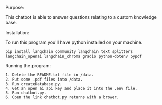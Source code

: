 Purpose:

This chatbot is able to answer questions relating to a custom knowledge base.

Installation:

To run this program you'll have python installed on your machine.

```pip install langchain_community langchain_text_splitters langchain_openai langchain_chroma gradio python-dotenv pypdf```

Running the program:

    1. Delete the README.txt file in /data.
    2. Put some .pdf files into /data.
    3. Run createDatabase.py.
    4. Get an open ai api key and place it into the .env file.
    5. Run chatbot.py.
    6. Open the link chatbot.py returns with a brower.

